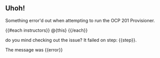 ## Uhoh!

Something error'd out when attempting to run the OCP 201 Provisioner. 

{{#each instructors}}
  @{this}
{{/each}}

do you mind checking out the issue? It failed on step: {{step}}.

The message was {{error}}